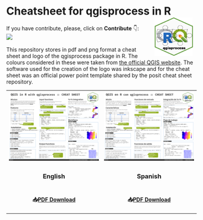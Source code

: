 # **Cheatsheet for qgisprocess in R** <img src="logo/qgisprocess.png" align="right" hspace="10" vspace="0" width="20%"/>

If you have contribute, please, click on **Contribute** 👇: <br>
[![](https://img.shields.io/badge/discussion-contribute-brightgreen?style=for-the-badge&logo=github)](https://github.com/ambarja/cheatsheet-qgisprocess/discussions/new/choose)


This repository stores in pdf and png format a cheat sheet and logo of the qgisprocess package in R. 
The colours considered in these were taken from [the official QGIS website](https://qgis.org/en/site/getinvolved/styleguide.html).
The software used for the creation of the logo was inkscape and for the cheat sheet was an official power point template shared by the posit cheat sheet repository.
<br>

<table>
  <tr align='center'>
   <td><img src='cheatsheet/en/qgisprocess_en.png' width='500px'></td>
   <td><img src='cheatsheet/es/qgisprocess_es.png' width='500px'></td>

  </tr>
  <tr align='center'>
    <td><h3><b>English</b></h3></td>
    <td><h3><b>Spanish</b></h3></td>
  </tr>
  <tr align='center'>
    <td><h4><b>📥<a href='https://github.com/ambarja/cheatsheet-qgisprocess/raw/main/cheatsheet/en/qgisprocess_en.pdf'>PDF Download</a></b></h3></td>
    <td><h4><b>📥<a href='https://github.com/ambarja/cheatsheet-qgisprocess/raw/main/cheatsheet/es/qgisprocess_es.pdf'>PDF Download</a></b></h3></td>
  </tr>
</table>